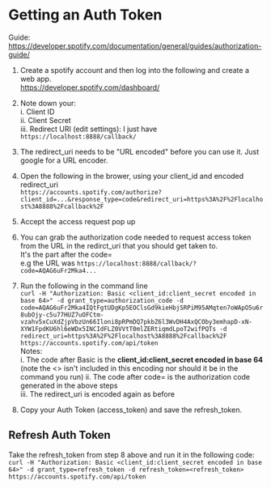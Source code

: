 # Getting an Auth Token

Guide: https://developer.spotify.com/documentation/general/guides/authorization-guide/

1. Create a spotify account and then log into the following and create a web app.  
https://developer.spotify.com/dashboard/

2. Note down your:  
i. Client ID  
ii. Client Secret  
iii. Redirect URI (edit settings): I just have `https://localhost:8888/callback/`

3. The redirect_uri needs to be "URL encoded" before you can use it. Just google for a URL encoder.

4. Open the following in the brower, using your client_id and encoded redirect_uri  
`https://accounts.spotify.com/authorize?client_id=...&response_type=code&redirect_uri=https%3A%2F%2Flocalhost%3A8888%2Fcallback%2F` 

5. Accept the access request pop up

6. You can grab the authorization code needed to request access token from the URL in the redirct_uri that you should get taken to.  
It's the part after the code=  
e.g the URL was `https://localhost:8888/callback/?code=AQAG6uFr2Mka4...`
		

7. Run the following in the command line  
`curl -H "Authorization: Basic <client_id:client_secret encoded in base 64>" -d grant_type=authorization_code -d code=AQAG6uFr2Mka4IQtFgtUDgKp5EOClsGd9kieHbjSRPiM95AMqten7oWApO5u6r8ubOjy-c5u77HUZ7uOFCtm-vzahv5xCuXdZjpVbzUn66Iloni8pRPmDQ7pkbZ6l3WvDH4AxQCOby3emhapD-xN-XYW1FpdKU6hl6eWDx5INCIdFLZ0VVtT0mlZERtiqmdLpoT2wifPQTs -d redirect_uri=https%3A%2F%2Flocalhost%3A8888%2Fcallback%2F https://accounts.spotify.com/api/token`  
Notes:  
i. The code after Basic is the **client_id:client_secret encoded in base 64** (note the <> isn't included in this encoding nor should it be in the command you run)
ii. The code after code= is the authorization code generated in the above steps  
iii. The redirect_uri is encoded again as before

8. Copy your Auth Token (access_token) and save the refresh_token.

## Refresh Auth Token
Take the refresh_token from step 8 above and run it in the following code:
`curl -H "Authorization: Basic <client_id:client_secret encoded in base 64>" -d grant_type=refresh_token -d refresh_token=<refresh_token> https://accounts.spotify.com/api/token`
